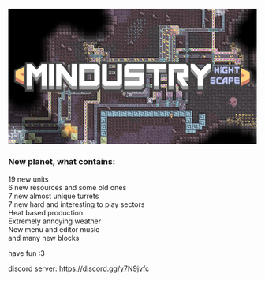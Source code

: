 ![icon](https://github.com/SaigoN0Nozomi/nightscape/blob/d90bf33c63563bf373e726b19b266135f8a1b4ef/assets/title.png)
### New planet, what contains:
19 new units \
6 new resources and some old ones \
7 new almost unique turrets \
7 new hard and interesting to play sectors \
Heat based production \
Extremely annoying weather \
New menu and editor music \
and many new blocks

have fun :3

discord server: https://discord.gg/y7N9jvfc